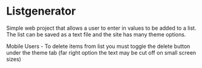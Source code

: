# Listgenerator
Simple web project that allows a user to enter in values to be added to a list. The list can be saved as a text file and the site has many theme options.

Mobile Users - To delete items from list you must toggle the delete button under the theme tab (far right option the text may be cut off on small screen sizes)
